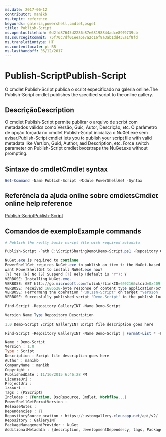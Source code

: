 ```yaml
---
ms.date: 2017-06-12
contributor: manikb
ms.topic: reference
keywords: galeria,powershell,cmdlet,psget
title: Publish-Script
ms.openlocfilehash: 0d2fd87645d2286e87e68198844adce8909739cb
ms.sourcegitcommit: 75f70c7df01eea5e7a2c16f9a3ab1dd437a1f8fd
ms.translationtype: HT
ms.contentlocale: pt-BR
ms.lasthandoff: 06/12/2017
---
```

# <a name="publish-script"></a><span data-ttu-id="b4cb9-103">Publish-Script</span><span class="sxs-lookup"><span data-stu-id="b4cb9-103">Publish-Script</span></span>

<span data-ttu-id="b4cb9-104">O cmdlet Publish-Script publica o script especificado na galeria online.</span><span class="sxs-lookup"><span data-stu-id="b4cb9-104">The Publish-Script cmdlet publishes the specified script to the online gallery.</span></span>

## <a name="description"></a><span data-ttu-id="b4cb9-105">Descrição</span><span class="sxs-lookup"><span data-stu-id="b4cb9-105">Description</span></span>

<span data-ttu-id="b4cb9-106">O cmdlet Publish-Script permite publicar o arquivo de script com metadados válidos como Versão, Guid, Autor, Descrição, etc. O parâmetro de opção forçada no cmdlet Publish-Script inicializa o NuGet.exe sem avisar.</span><span class="sxs-lookup"><span data-stu-id="b4cb9-106">Publish-Script cmdlet lets you to publish your script file with valid metadata like Version, Guid, Author, and Description, etc. Force switch parameter on Publish-Script cmdlet bootstraps the NuGet.exe without prompting.</span></span>

## <a name="cmdlet-syntax"></a><span data-ttu-id="b4cb9-107">Sintaxe do cmdlet</span><span class="sxs-lookup"><span data-stu-id="b4cb9-107">Cmdlet syntax</span></span>

```powershell
Get-Command -Name Publish-Script -Module PowerShellGet -Syntax
```

## <a name="cmdlet-online-help-reference"></a><span data-ttu-id="b4cb9-108">Referência da ajuda online sobre cmdlets</span><span class="sxs-lookup"><span data-stu-id="b4cb9-108">Cmdlet online help reference</span></span>

[<span data-ttu-id="b4cb9-109">Publish-Script</span><span class="sxs-lookup"><span data-stu-id="b4cb9-109">Publish-Script</span></span>](http://go.microsoft.com/fwlink/?LinkId=619788)

## <a name="example-commands"></a><span data-ttu-id="b4cb9-110">Comandos de exemplo</span><span class="sxs-lookup"><span data-stu-id="b4cb9-110">Example commands</span></span>

```powershell
# Publish the really basic script file with required metadata

Publish-Script -Path C:\ScriptSharingDemo\Demo-Script.ps1 -Repository GalleryINT -NuGetApiKey cad91af7-a49c-4026-9570-a4c16564e785 -Verbose

NuGet.exe is required to continue
PowerShellGet requires NuGet.exe to publish an item to the NuGet-based repositories. NuGet.exe must be available under one of the paths specified in PATH environment variable value. Do you
want PowerShellGet to install NuGet.exe now?
[Y] Yes [N] No [S] Suspend [?] Help (default is "Y"): Y
VERBOSE: Installing NuGet.exe.
VERBOSE: GET http://go.microsoft.com/fwlink/?LinkID=690216&clcid=0x409 with 0-byte payload
VERBOSE: received 1686528-byte response of content type application/octet-stream
VERBOSE: Performing the operation "Publish-Script" on target "Version '1.0' of script 'Demo-Script'".
VERBOSE: Successfully published script 'Demo-Script' to the publish location 'https://customgallery.cloudapp.net/api/v2/package/'. Please allow few minutes for 'Demo-Script' to show up in the search results.

Find-Script -Repository GalleryINT -Name Demo-Script

Version Name Type Repository Description
------- ---- ---- ---------- -----------
1.0 Demo-Script Script GalleryINT Script file description goes here

Find-Script -Repository GalleryINT -Name Demo-Script | Format-List * -Force

Name : Demo-Script
Version : 1.0
Type : Script
Description : Script file description goes here
Author : manikb
CompanyName : manikb
Copyright :
PublishedDate : 11/16/2015 6:46:28 PM
LicenseUri :
ProjectUri :
IconUri :
Tags : {PSScript}
Includes : {Function, DscResource, Cmdlet, Workflow...}
PowerShellGetFormatVersion :
ReleaseNotes :
Dependencies : {}
RepositorySourceLocation : https://customgallery.cloudapp.net/api/v2/
Repository : GalleryINT
PackageManagementProvider : NuGet
AdditionalMetadata : {description, developmentDependency, tags, PackageManagementProvider...}

```

